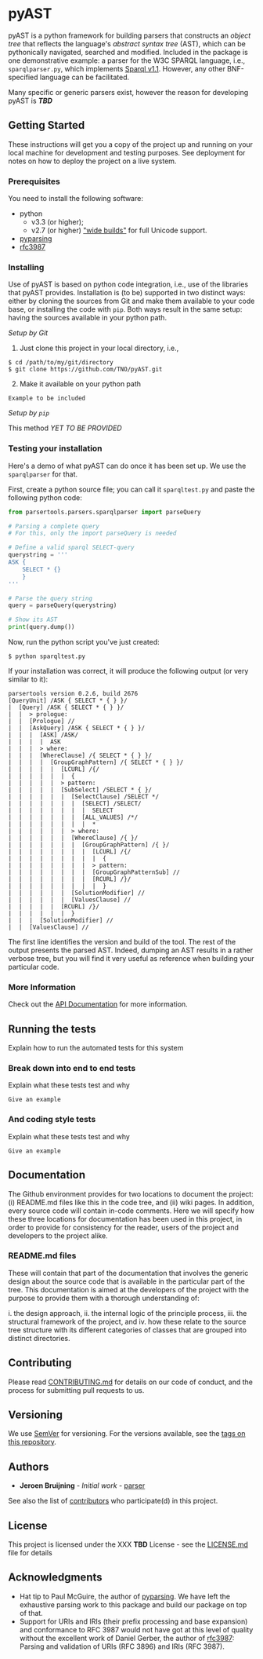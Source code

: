 # pyAST

pyAST is a python framework for building parsers that constructs an *object tree* that reflects the language's *abstract syntax tree* (AST), which can be pythonically navigated, searched and modified. Included in the package is one demonstrative example: a parser for the W3C SPARQL language, i.e., `sparqlparser.py`, which implements [Sparql v1.1](https://www.w3.org/TR/2013/REC-sparql11-query-20130321/). However, any other BNF-specified language can be facilitated.

Many specific or generic parsers exist, however the reason for developing pyAST is ***TBD***

## Getting Started

These instructions will get you a copy of the project up and running on your local machine for development and testing purposes. See deployment for notes on how to deploy the project on a live system.

### Prerequisites

You need to install the following software:
* python 
    * v3.3 (or higher); 
    * v2.7 (or higher) ["wide builds"](https://www.python.org/dev/peps/pep-0261/) for full Unicode support.
* [pyparsing](http://pyparsing.wikispaces.com/)
* [rfc3987](https://pypi.python.org/pypi/rfc3987)

### Installing

Use of pyAST is based on python code integration, i.e., use of the libraries that pyAST provides. Installation is (to be) supported in two distinct ways: either by cloning the sources from Git and make them available to your code base, or installing the code with `pip`. 
Both ways result in the same setup: having the sources available in your python path.

*Setup by Git*

1. Just clone this project in your local directory, i.e.,
```
$ cd /path/to/my/git/directory
$ git clone https://github.com/TNO/pyAST.git
```

2. Make it available on your python path 
```
Example to be included
```

*Setup by `pip`*

This method *YET TO BE PROVIDED*

### Testing your installation
Here's a demo of what pyAST can do once it has been set up. We use the `sparqlparser` for that.

First, create a python source file; you can call it `sparqltest.py` and paste the following python code:

```python
from parsertools.parsers.sparqlparser import parseQuery

# Parsing a complete query
# For this, only the import parseQuery is needed

# Define a valid sparql SELECT-query
querystring = '''
ASK { 
    SELECT * {}
    } 
'''

# Parse the query string
query = parseQuery(querystring)

# Show its AST
print(query.dump())
```

Now, run the python script you've just created:
```
$ python sparqltest.py
```

If your installation was correct, it will produce the following output (or very similar to it):
```
parsertools version 0.2.6, build 2676
[QueryUnit] /ASK { SELECT * { } }/
|  [Query] /ASK { SELECT * { } }/
|  |  > prologue:
|  |  [Prologue] //
|  |  [AskQuery] /ASK { SELECT * { } }/
|  |  |  [ASK] /ASK/
|  |  |  |  ASK
|  |  |  > where:
|  |  |  [WhereClause] /{ SELECT * { } }/
|  |  |  |  [GroupGraphPattern] /{ SELECT * { } }/
|  |  |  |  |  [LCURL] /{/
|  |  |  |  |  |  {
|  |  |  |  |  > pattern:
|  |  |  |  |  [SubSelect] /SELECT * { }/
|  |  |  |  |  |  [SelectClause] /SELECT */
|  |  |  |  |  |  |  [SELECT] /SELECT/
|  |  |  |  |  |  |  |  SELECT
|  |  |  |  |  |  |  [ALL_VALUES] /*/
|  |  |  |  |  |  |  |  *
|  |  |  |  |  |  > where:
|  |  |  |  |  |  [WhereClause] /{ }/
|  |  |  |  |  |  |  [GroupGraphPattern] /{ }/
|  |  |  |  |  |  |  |  [LCURL] /{/
|  |  |  |  |  |  |  |  |  {
|  |  |  |  |  |  |  |  > pattern:
|  |  |  |  |  |  |  |  [GroupGraphPatternSub] //
|  |  |  |  |  |  |  |  [RCURL] /}/
|  |  |  |  |  |  |  |  |  }
|  |  |  |  |  |  [SolutionModifier] //
|  |  |  |  |  |  [ValuesClause] //
|  |  |  |  |  [RCURL] /}/
|  |  |  |  |  |  }
|  |  |  [SolutionModifier] //
|  |  [ValuesClause] //
```
The first line identifies the version and build of the tool. The rest of the output presents the parsed AST. Indeed, dumping an AST results in a rather verbose tree, but you will find it very useful as reference when building your particular code. 

### More Information

Check out the [API Documentation](docs/API/1-Overview.md) for more information.

## Running the tests

Explain how to run the automated tests for this system

### Break down into end to end tests

Explain what these tests test and why

```
Give an example
```

### And coding style tests

Explain what these tests test and why

```
Give an example
```

## Documentation
The Github environment provides for two locations to document the project: (i) README.md files like this in the code tree, and (ii) wiki pages. In addition, every source code will contain in-code comments. Here we will specify how these three locations for documentation has been used in this project, in order to provide for consistency for the reader, users of the project and developers to the project alike.

### README.md files
These will contain that part of the documentation that involves the generic design about the source code that is available in the particular part of the tree. This documentation is aimed at the developers of the project with the purpose to provide them with a thorough understanding of:

i. the design approach, 
ii. the internal logic of the principle process, 
iii. the structural framework of the project, and
iv. how these relate to the source tree structure with its different categories of classes that are grouped into distinct directories.

## Contributing

Please read [CONTRIBUTING.md](docs/Contributing.md) for details on our code of conduct, and the process for submitting pull requests to us.

## Versioning

We use [SemVer](http://semver.org/) for versioning. For the versions available, see the [tags on this repository](https://github.com/TNO/pyAST/tags). 

## Authors

* **Jeroen Bruijning** - *Initial work* - [parser](https://github.com/Jeroen537/parser)

See also the list of [contributors](https://github.com/TNO/pyAST/contributors) who participate(d) in this project.

## License

This project is licensed under the XXX **TBD** License - see the [LICENSE.md](docs/LICENSE.md) file for details

## Acknowledgments

* Hat tip to Paul McGuire, the author of [pyparsing](http://pyparsing.wikispaces.com/). We have left the exhaustive parsing work to this package and build our package on top of that.
* Support for URIs and IRIs (their prefix processing and base expansion) and conformance to RFC 3987 would not have got at this level of quality without the excellent work of Daniel Gerber, the author of [rfc3987](https://github.com/dgerber/rfc3987): Parsing and validation of URIs (RFC 3896) and IRIs (RFC 3987).

